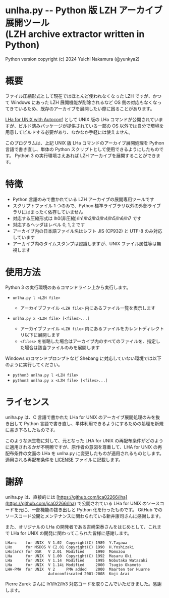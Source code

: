 unlha.py -- Python 版 LZH アーカイブ展開ツール\
(LZH archive extractor written in Python)
===================================================

Python version copyright (c) 2024 Yuichi Nakamura (@yunkya2)

# 概要

ファイル圧縮形式として現在ではほとんど使われなくなった LZH ですが、かつて Windows にあった LZH 展開機能が削除されるなど OS 側の対応もなくなってきているため、既存のアーカイブを展開したい際に困ることがあります。

[LHa for UNIX with Autoconf](https://github.com/jca02266/lha) として UNIX 版の LHa コマンドが公開されていますが、ビルド済みパッケージが提供されている一部の OS 以外では自分で環境を用意してビルドする必要があり、なかなか手軽には使えません。

このプログラムは、上記 UNIX 版 LHa コマンドのアーカイブ展開処理を Python 言語で書き直し、単体の Python スクリプトとして使用できるようにしたものです。
Python 3 の実行環境さえあれば LZH アーカイブを展開することができます。


# 特徴

* Python 言語のみで書かれている LZH アーカイブの展開専用ツールです
* スクリプトファイル 1 つのみで、Python 標準ライブラリ以外の外部ライブラリにはまったく依存していません
* 対応する圧縮形式は lh0(非圧縮)/lh1/lh2/lh3/lh4/lh5/lh6/lh7 です
* 対応するヘッダはレベル 0, 1, 2 です
* アーカイブ内の日本語ファイル名はシフト JIS (CP932) と UTF-8 のみ対応しています
* アーカイブ内のタイムスタンプは認識しますが、UNIX ファイル属性等は無視します

# 使用方法

Python 3 の実行環境のあるコマンドライン上から実行します。

* `unlha.py l <LZH file>`
  * アーカイブファイル `<LZH file>` 内にあるファイル一覧を表示します

* `unlha.py x <LZH file> [<files>...]`
  * アーカイブファイル `<LZH file>` 内にあるファイルをカレントディレクトリ以下に展開します
  * `<files>` を省略した場合はアーカイブ内のすべてのファイルを、指定した場合は該当ファイルのみを展開します

Windows のコマンドプロンプトなど Shebang に対応していない環境では以下のように実行してください。
* `python3 unlha.py l <LZH file>`
* `python3 unlha.py x <LZH file> [<files>...]`

# ライセンス

unlha.py は、C 言語で書かれた LHa for UNIX のアーカイブ展開処理のみを抜き出して Python 言語で書き直し、単体利用できるようにするための処理を新規に書き下ろしたものです。

このような派生物に対して、元となった LHA for UNIX の再配布条件がどのように適用されるかが不明瞭ですが、原作者の意図を尊重して、LHA for UNIX の再配布条件の文面の LHa を unlha.py に変更したものが適用されるものとします。適用される再配布条件を [LICENSE](LICENSE) ファイルに記載します。

# 謝辞

unlha.py は、直接的には [https://github.com/jca02266/lha](https://github.com/jca02266/lha) で公開されている LHa for UNIX のソースコードを元に、一部機能の抜き出しと Python 化を行ったものです。
GitHub でのソースコード公開とメンテナンスに関わられている新井康司さんに感謝します。

また、オリジナルの LHa の開発者である吉崎栄泰さんをはじめとして、これまで LHa for UNIX の開発に関わってこられた皆様に感謝します。
```
LHarc    for UNIX  V 1.02  Copyright(C) 1989  Y.Tagawa
LHx      for MSDOS V C2.01 Copyright(C) 1990  H.Yoshizaki
LHx(arc) for OSK   V 2.01  Modified     1990  Momozou
LHa      for UNIX  V 1.00  Copyright(C) 1992  Masaru Oki
LHa      for UNIX  V 1.14  Modified     1995  Nobutaka Watazaki
LHa      for UNIX  V 1.14i Modified     2000  Tsugio Okamoto
LHA-PMA  for UNIX  V 2     PMA added    2000  Maarten ter Huurne
                   Autoconfiscated 2001-2008  Koji Arai
```

Pierre Zurek さんに lh1/lh2/lh3 対応コードを取りこんでいただきました。感謝します。
